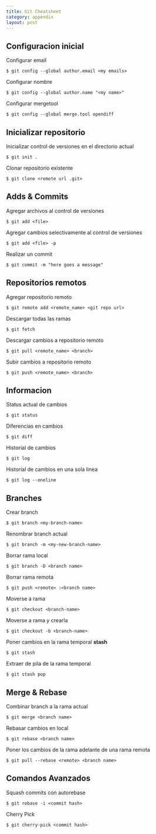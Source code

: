 ```yaml
---
title: Git Cheatsheet
category: appendix
layout: post
---
```


## Configuracion inicial

Configurar email

    $ git config --global author.email <my emails>

Configurar nombre

    $ git config --global author.name "<my name>"

Configurar mergetool

    $ git config --global merge.tool opendiff

## Inicializar repositorio

Inicializar control de versiones en el directorio actual

    $ git init .

Clonar repositorio existente

    $ git clone <remote url .git>


## Adds & Commits

Agregar archivos al control de versiones

    $ git add <file>

Agregar cambios selectivamente al control de versiones

    $ git add <file> -p

Realizar un commit

    $ git commit -m "here goes a message"

## Repositorios remotos

Agregar repositorio remoto

    $ git remote add <remote_name> <git repo url>

Descargar todas las ramas

    $ git fetch

Descargar cambios a repositorio remoto

    $ git pull <remote_name> <branch>

Subir cambios a repositorio remoto

    $ git push <remote_name> <branch>

## Informacion

Status actual de cambios

    $ git status

Diferencias en cambios

    $ git diff

Historial de cambios

    $ git log

Historial de cambios en una sola linea

    $ git log --oneline

## Branches

Crear branch

    $ git branch <my-branch-name>

Renombrar branch actual

    $ git branch -m <my-new-branch-name>

Borrar rama local

    $ git branch -D <branch name>

Borrar rama remota

    $ git push <remote> :<branch name>

Moverse a rama

    $ git checkout <branch-name>

Moverse a rama y crearla

    $ git checkout -b <branch-name>

Poner cambios en la rama temporal **stash**

    $ git stash

Extraer de pila de la rama temporal

    $ git stash pop

## Merge & Rebase

Combinar branch a la rama actual

    $ git merge <branch name>

Rebasar cambios en local

    $ git rebase <branch name>

Poner los cambios de la rama adelante de una rama remota

    $ git pull --rebase <remote> <branch name>

## Comandos Avanzados

Squash commits con autorebase

    $ git rebase -i <commit hash>

Cherry Pick

    $ git cherry-pick <commit hash>

